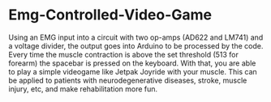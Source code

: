 # Emg-Controlled-Video-Game
Using an EMG input into a circuit with two op-amps (AD622 and LM741) and a voltage divider, the output goes into Arduino to be processed by the code. Every time the muscle contraction is above the set threshold (513 for forearm) the spacebar is pressed on the keyboard. With that, you are able to play a simple videogame like Jetpak Joyride with your muscle. This can be applied to patients with neurodegenerative diseases, stroke, muscle injury, etc, and make rehabilitation more fun.
